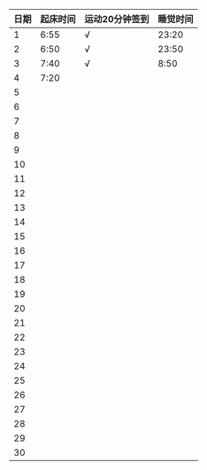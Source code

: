 日期|起床时间|运动20分钟签到|睡觉时间
:---------------|:---------------|:---------------|:---------------
1|6:55|√|23:20|
2|6:50|√|23:50|
3|7:40|√|8:50|
4|7:20| | |
5| | | |
6| | | |
7| | | |
8| | | |
9| | | |
10| | | |
11| | | |
12| | | |
13| | | |
14| | | |
15| | | |
16| | | |
17| | | |
18| | | |
19| | | |
20| | | |
21| | | |
22| | | |
23| | | |
24| | | |
25| | | |
26| | | |
27| | | |
28| | | |
29| | | |
30| | | |
